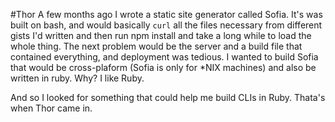 #Thor
A few months ago I wrote a static site generator called Sofia. It's was built on bash, and would basically ```curl``` all the files necessary from different gists I'd written and then run npm install and take a long while to load the whole thing. The next problem would be the server and a build file that contained everything, and deployment was tedious. I wanted to build Sofia that would be cross-plaform (Sofia is only for *NIX machines) and also be written in ruby. Why? I like Ruby.

And so I looked for something that could help me build CLIs in Ruby. Thata's when Thor came in.